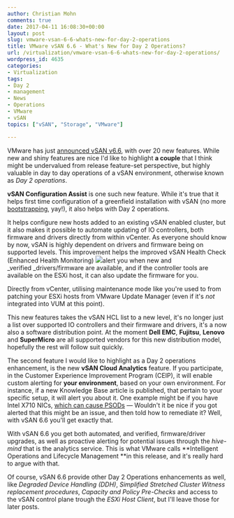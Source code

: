 ```yaml
---
author: Christian Mohn
comments: true
date: 2017-04-11 16:08:30+00:00
layout: post
slug: vmware-vsan-6-6-whats-new-for-day-2-operations
title: VMware vSAN 6.6 - What's New for Day 2 Operations?
url: /virtualization/vmware-vsan-6-6-whats-new-for-day-2-operations/
wordpress_id: 4635
categories:
- Virtualization
tags:
- Day 2
- management
- News
- Operations
- VMware
- vSAN
topics: ["vSAN", "Storage", "VMware"]

---
```


VMware has just [announced vSAN v6.6](https://blogs.vmware.com/virtualblocks/2017/04/11/whats-new-vmware-vsan-6-6/), with over 20 new features. While new and shiny features are nice I'd like to highlight **a couple** that I think might be undervalued from release feature-set perspective, but highly valuable in day to day operations of a vSAN environment, otherwise known as _Day 2 operations_.

<!--more-->


**vSAN Configuration Assist** is one such new feature. While it's true that it helps first time configuration of a greenfield installation with vSAN (no more [bootstrapping](https://vdc-download.vmware.com/vmwb-repository/dcr-public/b5a7ed3b-388b-4baf-9345-f3cc675efa26/8f9e7e36-c473-484a-a762-462e2c557992/VSANTechnote_BootstrappingVSAN_final.pdf), yay!), it also helps with Day 2 operations.

It helps configure new hosts added to an existing vSAN enabled cluster, but it also makes it possible to automate updating of IO controllers, both firmware and drivers directly from within vCenter. As everyone should know by now, vSAN is highly dependent on drivers and firmware being on supported levels. This improvement helps the improved vSAN Health Check (Enhanced Health Monitoring) [![](/img/vsan-host-health-check-300x177.png)](/img/vsan-host-health-check.png)alert you when new and _verified _drivers/firmware are available, and if the controller tools are available on the ESXi host, it can also update the firmware for you.

Directly from vCenter, utilising maintenance mode like you're used to from patching your ESXi hosts from VMware Update Manager (even if it's _not_ integrated into VUM at this point).

This new features takes the vSAN HCL list to a new level, it's no longer just a list over supported IO controllers and their firmware and drivers, it's a now also a software distribution point. At the moment **Dell EMC**, **Fujitsu**, **Lenovo** and **SuperMicro** are all supported vendors for this new distribution model, hopefully the rest will follow suit quickly.

The second feature I would like to highlight as a Day 2 operations enhancement, is the new **vSAN Cloud Analytics** feature. If you participate, in the Customer Experience Improvement Program (CEIP), it will enable custom alerting for **your environment**, based on your own environment. For instance, if a new Knowledge Base article is published, that pertain to your specific setup, it will alert you about it. One example might be if you have Intel X710 NICs, [which can cause PSODs](https://kb.vmware.com/selfservice/microsites/search.do?language=en_US&cmd=displayKC&externalId=2126909) — Wouldn't it be nice if you got alerted that this might be an issue, and then told how to remediate it? Well, with vSAN 6.6 you'll get exactly that.

With vSAN 6.6 you get both automated, and verified, firmware/driver upgrades, as well as proactive alerting for potential issues through the _hive-mind_ that is the analytics service. This is what VMware calls **Intelligent Operations and Lifecycle Management **in this release, and it's really hard to argue with that.

Of course, vSAN 6.6 provide other Day 2 Operations enhancements as well, like _Degraded Device Handling (DDH)_, _Simplified_ _Stretched Cluster Witness replacement procedures_, _Capacity and Policy Pre-Checks_ and access to the vSAN control plane trough the _ESXi Host Client_, but I'll leave those for later posts.
